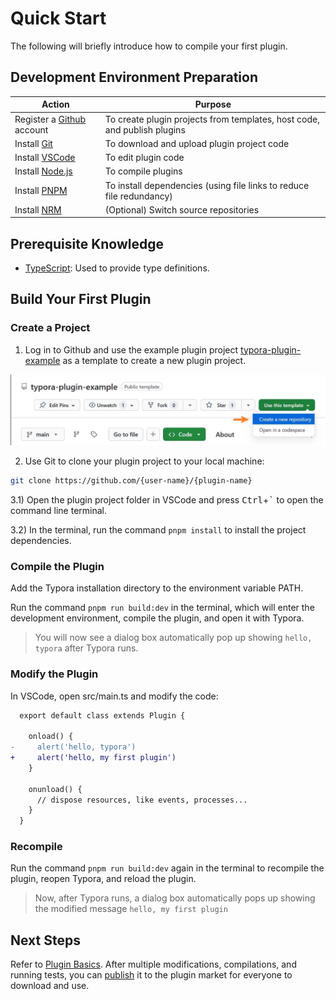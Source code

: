 # Quick Start

The following will briefly introduce how to compile your first plugin.



## Development Environment Preparation

| Action                                       | Purpose                              |
| -------------------------------------------- | ------------------------------------ |
| Register a [Github](https://github.com/) account | To create plugin projects from templates, host code, and publish plugins |
| Install [Git](https://nodejs.org/)          | To download and upload plugin project code |
| Install [VSCode](https://code.visualstudio.com/) | To edit plugin code                   |
| Install [Node.js](https://nodejs.org/)      | To compile plugins                    |
| Install [PNPM](https://pnpm.io/)            | To install dependencies (using file links to reduce file redundancy) |
| Install [NRM](https://github.com/Pana/nrm)  | (Optional) Switch source repositories |



## Prerequisite Knowledge

- [TypeScript](https://www.typescriptlang.org/): Used to provide type definitions.



## Build Your First Plugin

### Create a Project

1) Log in to Github and use the example plugin project [typora-plugin-example](https://github.com/typora-community-plugin/typora-plugin-example) as a template to create a new plugin project.


![Create Project Using Template](../../assets/dev/1-create-project.jpg)


2) Use Git to clone your plugin project to your local machine:


```sh
git clone https://github.com/{user-name}/{plugin-name}
```

3.1) Open the plugin project folder in VSCode and press <kbd>Ctrl</kbd>+<kbd>`</kbd> to open the command line terminal.

3.2) In the terminal, run the command `pnpm install` to install the project dependencies.



### Compile the Plugin

Add the Typora installation directory to the environment variable PATH.

Run the command `pnpm run build:dev` in the terminal, which will enter the development environment, compile the plugin, and open it with Typora.

> You will now see a dialog box automatically pop up showing `hello, typora` after Typora runs.



### Modify the Plugin

In VSCode, open src/main.ts and modify the code:

```diff
  export default class extends Plugin {

    onload() {
-     alert('hello, typora')
+     alert('hello, my first plugin')
    }

    onunload() {
      // dispose resources, like events, processes...
    }
  }
```



### Recompile

Run the command `pnpm run build:dev` again in the terminal to recompile the plugin, reopen Typora, and reload the plugin.

> Now, after Typora runs, a dialog box automatically pops up showing the modified message `hello, my first plugin`



## Next Steps

Refer to [Plugin Basics](./2-plugin.md). After multiple modifications, compilations, and running tests, you can [publish](./9-releasing.md) it to the plugin market for everyone to download and use.
